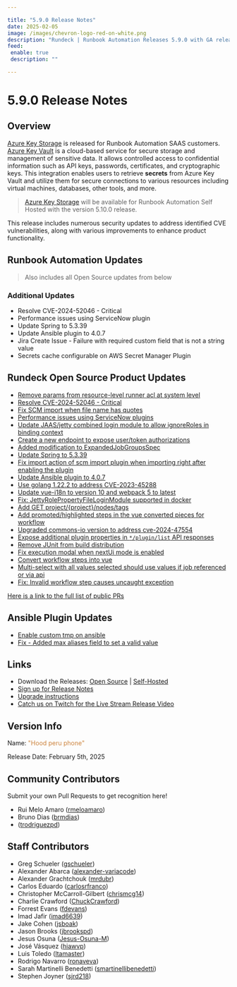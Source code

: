 ```yaml
---

title: "5.9.0 Release Notes"
date: 2025-02-05
image: /images/chevron-logo-red-on-white.png
description: "Rundeck | Runbook Automation Releases 5.9.0 with GA release of Dynamic Runner Management"
feed:
 enable: true
 description: ""

---
```


# 5.9.0 Release Notes

## Overview

[Azure Key Storage](/manual/key-storage/storage-plugins/azure-vault.md) is released for Runbook Automation SAAS customers.  [Azure Key Vault](https://azure.microsoft.com/en-us/products/key-vault) is a cloud-based service for secure storage and management of sensitive data. It allows controlled access to confidential information such as API keys, passwords, certificates, and cryptographic keys.  This integration enables users to retrieve **secrets** from Azure Key Vault and utilize them for secure connections to various resources including virtual machines, databases, other tools, and more.  

> [Azure Key Storage](/manual/key-storage/storage-plugins/azure-vault.md) will be available for Runbook Automation Self Hosted with the version 5.10.0 release.

This release includes numerous security updates to address identified CVE vulnerabilities, along with various improvements to enhance product functionality.

## Runbook Automation Updates

> Also includes all Open Source updates from below

### Additional Updates

* Resolve CVE-2024-52046 - Critical
* Performance issues using ServiceNow plugin
* Update Spring to 5.3.39
* Update Ansible plugin to 4.0.7
* Jira Create Issue - Failure with required custom field that is not a string value
* Secrets cache configurable on AWS Secret Manager Plugin

## Rundeck Open Source Product Updates

* [Remove params from resource-level runner acl at system level](https://github.com/rundeck/rundeck/pull/9525)
* [Resolve CVE-2024-52046 - Critical ](https://github.com/rundeck/rundeck/pull/9521)
* [Fix SCM import when file name has quotes](https://github.com/rundeck/rundeck/pull/9513)
* [Performance issues using ServiceNow plugins](https://github.com/rundeck/rundeck/pull/9510)
* [Update JAAS/jetty combined login module to allow ignoreRoles in binding context](https://github.com/rundeck/rundeck/pull/9509)
* [Create a new endpoint to expose user/token authorizations](https://github.com/rundeck/rundeck/pull/9507)
* [Added modification to ExpandedJobGroupsSpec](https://github.com/rundeck/rundeck/pull/9502)
* [Update Spring to 5.3.39](https://github.com/rundeck/rundeck/pull/9501)
* [Fix import action of scm import plugin when importing right after enabling the plugin](https://github.com/rundeck/rundeck/pull/9498)
* [Update Ansible plugin to 4.0.7](https://github.com/rundeck/rundeck/pull/9496)
* [Use golang 1.22.2 to address CVE-2023-45288](https://github.com/rundeck/rundeck/pull/9495)
* [Update vue-i18n to version 10 and webpack 5 to latest](https://github.com/rundeck/rundeck/pull/9485)
* [Fix: JettyRolePropertyFileLoginModule supported in docker](https://github.com/rundeck/rundeck/pull/9482)
* [Add GET project/{project}/nodes/tags](https://github.com/rundeck/rundeck/pull/9481)
* [Add promoted/highlighted steps in the vue converted pieces for workflow](https://github.com/rundeck/rundeck/pull/9472)
* [Upgraded commons-io version to address cve-2024-47554](https://github.com/rundeck/rundeck/pull/9465)
* [Expose additional plugin properties in `*/plugin/list` API responses](https://github.com/rundeck/rundeck/pull/9464)
* [Remove JUnit from build distribution](https://github.com/rundeck/rundeck/pull/9463)
* [Fix execution modal when nextUi mode is enabled](https://github.com/rundeck/rundeck/pull/9459)
* [Convert workflow steps into vue](https://github.com/rundeck/rundeck/pull/9457)
* [Multi-select with all values selected should use values if job referenced or via api](https://github.com/rundeck/rundeck/pull/9455)
* [Fix: Invalid workflow step causes uncaught exception](https://github.com/rundeck/rundeck/pull/9441)


[Here is a link to the full list of public PRs](https://github.com/rundeck/rundeck/pulls?q=is%3Apr+milestone%3A5.9.0+is%3Aclosed)

## Ansible Plugin Updates
* [Enable custom tmp on ansible](https://github.com/rundeck-plugins/ansible-plugin/pull/405)
* [Fix - Added max aliases field to set a valid value](https://github.com/rundeck-plugins/ansible-plugin/pull/404)

## Links

- Download the Releases: [Open Source](https://www.rundeck.com/community-downloads/5.9.0) | [Self-Hosted](https://www.rundeck.com/enterprise-downloads/5.9.0)
- [Sign up for Release Notes](https://www.rundeck.com/release-notes-signup)
- [Upgrade instructions](/upgrading/index.md)
- [Catch us on Twitch for the Live Stream Release Video](https://www.twitch.tv/pagerduty)

## Version Info

Name: <span style="color: peru"><span class="glyphicon glyphicon-phone"></span> "Hood peru phone"</span>

Release Date: February 5th, 2025


## Community Contributors

Submit your own Pull Requests to get recognition here!

* Rui Melo Amaro ([rmeloamaro](https://github.com/rmeloamaro))
* Bruno Dias ([brmdias](https://github.com/brmdias))
*  ([trodriguezpd](https://github.com/trodriguezpd))


## Staff Contributors

* Greg Schueler ([gschueler](https://github.com/gschueler))
* Alexander Abarca ([alexander-variacode](https://github.com/alexander-variacode))
* Alexander Grachtchouk ([mrdubr](https://github.com/mrdubr))
* Carlos Eduardo ([carlosrfranco](https://github.com/carlosrfranco))
* Christopher McCarroll-Gilbert ([chrismcg14](https://github.com/chrismcg14))
* Charlie Crawford ([ChuckCrawford](https://github.com/ChuckCrawford))
* Forrest Evans ([fdevans](https://github.com/fdevans))
* Imad Jafir ([imad6639](https://github.com/imad6639))
* Jake Cohen ([jsboak](https://github.com/jsboak))
* Jason Brooks ([jbrookspd](https://github.com/jbrookspd))
* Jesus Osuna ([Jesus-Osuna-M](https://github.com/Jesus-Osuna-M))
* José Vásquez ([hiawvp](https://github.com/hiawvp))
* Luis Toledo ([ltamaster](https://github.com/ltamaster))
* Rodrigo Navarro ([ronaveva](https://github.com/ronaveva))
* Sarah Martinelli Benedetti ([smartinellibenedetti](https://github.com/smartinellibenedetti))
* Stephen Joyner ([sjrd218](https://github.com/sjrd218))

